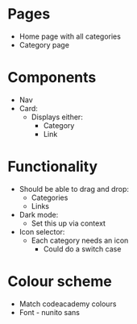 # Pages

- Home page with all categories
- Category page

# Components

- Nav
- Card:
  - Displays either:
    - Category
    - Link

# Functionality

- Should be able to drag and drop:
  - Categories
  - Links
- Dark mode:
  - Set this up via context
- Icon selector:
  - Each category needs an icon
    - Could do a switch case

# Colour scheme

- Match codeacademy colours
- Font - nunito sans
